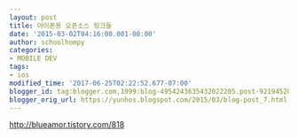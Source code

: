```yaml
---
layout: post
title: 아이폰용 오픈소스 링크들
date: '2015-03-02T04:16:00.001-08:00'
author: schoolhompy
categories:
- MOBILE DEV
tags:
- ios
modified_time: '2017-06-25T02:22:52.677-07:00'
blogger_id: tag:blogger.com,1999:blog-4954243635432022205.post-9219452073884125469
blogger_orig_url: https://yunhos.blogspot.com/2015/03/blog-post_7.html
---
```


http://blueamor.tistory.com/818